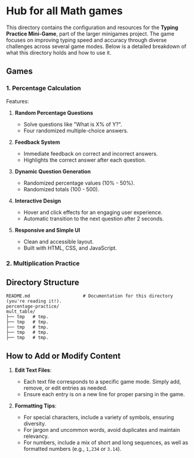 # Hub for all Math games

This directory contains the configuration and resources for the **Typing Practice Mini-Game**, part of the larger minigames project. The game focuses on improving typing speed and accuracy through diverse challenges across several game modes. Below is a detailed breakdown of what this directory holds and how to use it.

## Games 

### 1. **Percentage Calculation**  
Features:

1. **Random Percentage Questions**  
   - Solve questions like "What is X% of Y?".
   - Four randomized multiple-choice answers.

2. **Feedback System**  
   - Immediate feedback on correct and incorrect answers.
   - Highlights the correct answer after each question.

3. **Dynamic Question Generation**  
   - Randomized percentage values (10% - 50%).
   - Randomized totals (100 - 500).

4. **Interactive Design**  
   - Hover and click effects for an engaging user experience.
   - Automatic transition to the next question after 2 seconds.

5. **Responsive and Simple UI**  
   - Clean and accessible layout.
   - Built with HTML, CSS, and JavaScript.


### 2. **Multiplication Practice**  


## Directory Structure  

```
README.md                    # Documentation for this directory (you're reading it!).
percentage-practice/
mult_table/
├── tmp   # tmp.
├── tmp   # tmp.
├── tmp   # tmp.
├── tmp   # tmp.
├── tmp   # tmp.
```

## How to Add or Modify Content  

1. **Edit Text Files**:  
   - Each text file corresponds to a specific game mode. Simply add, remove, or edit entries as needed.  
   - Ensure each entry is on a new line for proper parsing in the game.

2. **Formatting Tips**:  
   - For special characters, include a variety of symbols, ensuring diversity.  
   - For jargon and uncommon words, avoid duplicates and maintain relevancy.  
   - For numbers, include a mix of short and long sequences, as well as formatted numbers (e.g., `1,234` or `3.14`).